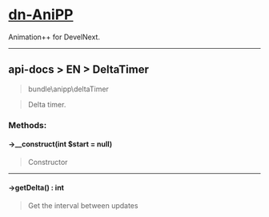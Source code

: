 # [dn-AniPP](https://github.com/illa4257/dn-AniPP)
Animation++ for DevelNext.

---
## api-docs > EN > DeltaTimer
> bundle\anipp\deltaTimer

> Delta timer.

### Methods:

#### ->__construct(int $start = null)
> Constructor
---
#### ->getDelta() : int
> Get the interval between updates
